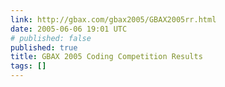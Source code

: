 ```yaml
---
link: http://gbax.com/gbax2005/GBAX2005rr.html
date: 2005-06-06 19:01 UTC
# published: false
published: true
title: GBAX 2005 Coding Competition Results
tags: []
---
```



